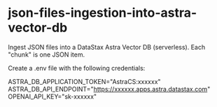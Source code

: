 # json-files-ingestion-into-astra-vector-db
Ingest JSON files into a DataStax Astra Vector DB (serverless). Each "chunk" is one JSON item.

Create a .env file with the following credentials:

ASTRA_DB_APPLICATION_TOKEN="AstraCS:xxxxxx"
ASTRA_DB_API_ENDPOINT="https://xxxxxx.apps.astra.datastax.com"
OPENAI_API_KEY="sk-xxxxxx"